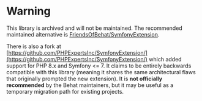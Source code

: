 # Warning

This library is archived and will not be maintained. The recommended maintained alternative is [FriendsOfBehat/SymfonyExtension](https://github.com/FriendsOfBehat/SymfonyExtension).

There is also a fork at [https://github.com/PHPExpertsInc/SymfonyExtension/](https://github.com/PHPExpertsInc/SymfonyExtension/)
which added support for PHP 8.x and Symfony <= 7. It claims to be entirely backwards compatible with this library 
(meaning it shares the same architectural flaws that originally prompted the new extension). It is **not officially 
recommended** by the Behat maintainers, but it may be useful as a temporary migration path for existing projects.
